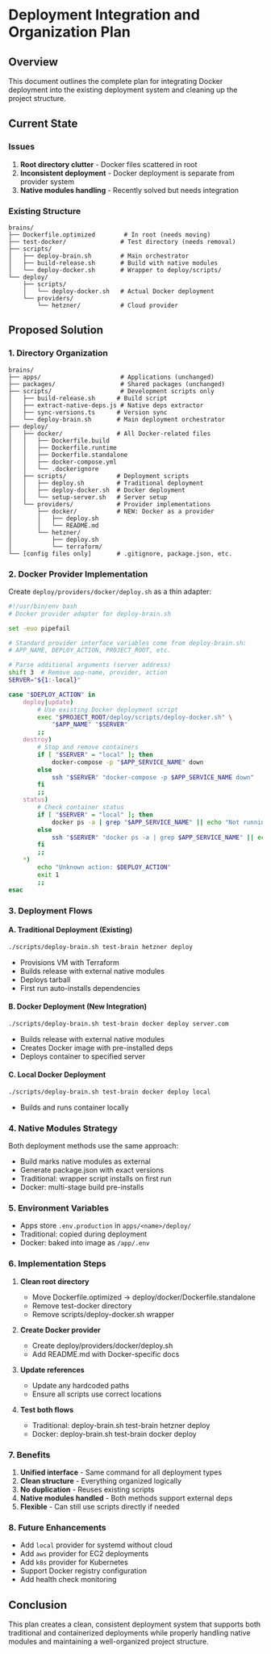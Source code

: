 # Deployment Integration and Organization Plan

## Overview

This document outlines the complete plan for integrating Docker deployment into the existing deployment system and cleaning up the project structure.

## Current State

### Issues

1. **Root directory clutter** - Docker files scattered in root
2. **Inconsistent deployment** - Docker deployment is separate from provider system
3. **Native modules handling** - Recently solved but needs integration

### Existing Structure

```
brains/
├── Dockerfile.optimized        # In root (needs moving)
├── test-docker/               # Test directory (needs removal)
├── scripts/
│   ├── deploy-brain.sh        # Main orchestrator
│   ├── build-release.sh       # Build with native modules
│   └── deploy-docker.sh       # Wrapper to deploy/scripts/
└── deploy/
    ├── scripts/
    │   └── deploy-docker.sh   # Actual Docker deployment
    └── providers/
        └── hetzner/           # Cloud provider
```

## Proposed Solution

### 1. Directory Organization

```
brains/
├── apps/                      # Applications (unchanged)
├── packages/                  # Shared packages (unchanged)
├── scripts/                   # Development scripts only
│   ├── build-release.sh      # Build script
│   ├── extract-native-deps.js # Native deps extractor
│   ├── sync-versions.ts      # Version sync
│   └── deploy-brain.sh       # Main deployment orchestrator
├── deploy/
│   ├── docker/               # All Docker-related files
│   │   ├── Dockerfile.build
│   │   ├── Dockerfile.runtime
│   │   ├── Dockerfile.standalone
│   │   ├── docker-compose.yml
│   │   └── .dockerignore
│   ├── scripts/              # Deployment scripts
│   │   ├── deploy.sh         # Traditional deployment
│   │   ├── deploy-docker.sh  # Docker deployment
│   │   └── setup-server.sh   # Server setup
│   └── providers/            # Provider implementations
│       ├── docker/           # NEW: Docker as a provider
│       │   ├── deploy.sh
│       │   └── README.md
│       └── hetzner/
│           ├── deploy.sh
│           └── terraform/
└── [config files only]       # .gitignore, package.json, etc.
```

### 2. Docker Provider Implementation

Create `deploy/providers/docker/deploy.sh` as a thin adapter:

```bash
#!/usr/bin/env bash
# Docker provider adapter for deploy-brain.sh

set -euo pipefail

# Standard provider interface variables come from deploy-brain.sh:
# APP_NAME, DEPLOY_ACTION, PROJECT_ROOT, etc.

# Parse additional arguments (server address)
shift 3  # Remove app-name, provider, action
SERVER="${1:-local}"

case "$DEPLOY_ACTION" in
    deploy|update)
        # Use existing Docker deployment script
        exec "$PROJECT_ROOT/deploy/scripts/deploy-docker.sh" \
            "$APP_NAME" "$SERVER"
        ;;
    destroy)
        # Stop and remove containers
        if [ "$SERVER" = "local" ]; then
            docker-compose -p "$APP_SERVICE_NAME" down
        else
            ssh "$SERVER" "docker-compose -p $APP_SERVICE_NAME down"
        fi
        ;;
    status)
        # Check container status
        if [ "$SERVER" = "local" ]; then
            docker ps -a | grep "$APP_SERVICE_NAME" || echo "Not running"
        else
            ssh "$SERVER" "docker ps -a | grep $APP_SERVICE_NAME" || echo "Not running"
        fi
        ;;
    *)
        echo "Unknown action: $DEPLOY_ACTION"
        exit 1
        ;;
esac
```

### 3. Deployment Flows

#### A. Traditional Deployment (Existing)

```bash
./scripts/deploy-brain.sh test-brain hetzner deploy
```

- Provisions VM with Terraform
- Builds release with external native modules
- Deploys tarball
- First run auto-installs dependencies

#### B. Docker Deployment (New Integration)

```bash
./scripts/deploy-brain.sh test-brain docker deploy server.com
```

- Builds release with external native modules
- Creates Docker image with pre-installed deps
- Deploys container to specified server

#### C. Local Docker Deployment

```bash
./scripts/deploy-brain.sh test-brain docker deploy local
```

- Builds and runs container locally

### 4. Native Modules Strategy

Both deployment methods use the same approach:

- Build marks native modules as external
- Generate package.json with exact versions
- Traditional: wrapper script installs on first run
- Docker: multi-stage build pre-installs

### 5. Environment Variables

- Apps store `.env.production` in `apps/<name>/deploy/`
- Traditional: copied during deployment
- Docker: baked into image as `/app/.env`

### 6. Implementation Steps

1. **Clean root directory**
   - Move Dockerfile.optimized → deploy/docker/Dockerfile.standalone
   - Remove test-docker directory
   - Remove scripts/deploy-docker.sh wrapper

2. **Create Docker provider**
   - Create deploy/providers/docker/deploy.sh
   - Add README.md with Docker-specific docs

3. **Update references**
   - Update any hardcoded paths
   - Ensure all scripts use correct locations

4. **Test both flows**
   - Traditional: deploy-brain.sh test-brain hetzner deploy
   - Docker: deploy-brain.sh test-brain docker deploy

### 7. Benefits

1. **Unified interface** - Same command for all deployment types
2. **Clean structure** - Everything organized logically
3. **No duplication** - Reuses existing scripts
4. **Native modules handled** - Both methods support external deps
5. **Flexible** - Can still use scripts directly if needed

### 8. Future Enhancements

- Add `local` provider for systemd without cloud
- Add `aws` provider for EC2 deployments
- Add `k8s` provider for Kubernetes
- Support Docker registry configuration
- Add health check monitoring

## Conclusion

This plan creates a clean, consistent deployment system that supports both traditional and containerized deployments while properly handling native modules and maintaining a well-organized project structure.
